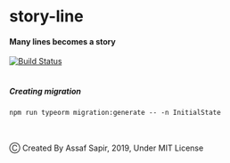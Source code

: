 # story-line
#### Many lines becomes a story
[![Build Status](https://travis-ci.org/meijin007/story-line.svg?branch=master)](https://travis-ci.org/meijin007/story-line)
<br />
<br />
##### Creating migration

``` 
npm run typeorm migration:generate -- -n InitialState
```
<br /> 
<br /> 
Ⓒ Created By Assaf Sapir, 2019, Under MIT License
